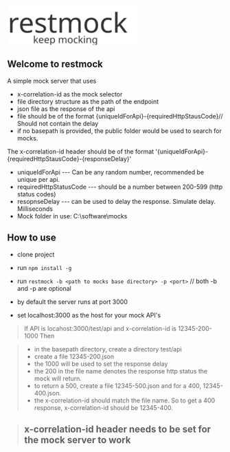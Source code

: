 <img src="./restmock.svg" height="91" width="300">

## Welcome to restmock

A simple mock server that uses

- x-correlation-id as the mock selector
- file directory structure as the path of the endpoint
- json file as the response of the api
- file should be of the format {uniqueIdForApi}-{requiredHttpStausCode}// Should not contain the delay
- if no basepath is provided, the public folder would be used to search for mocks.

The x-correlation-id header should be of the format '{uniqueIdForApi}-{requiredHttpStausCode}-{responseDelay}'
- uniqueIdForApi --- Can be any random number, recommended be unique per api.
- requiredHttpStatusCode --- should be a number between 200-599 (http status codes)
- resopnseDelay --- can be used to delay the response. Simulate delay. Milliseconds
- Mock folder in use: C:\software\mocks

## How to use
- clone project

- run ```npm install -g```

- run ```restmock -b <path to mocks base directory> -p <port>``` // both -b and -p are optional

- by default the server runs at port 3000

- set localhost:3000 as the host for your mock API's

> If API is locahost:3000/test/api and x-correlation-id is 12345-200-1000
> Then

> -  in the basepath directory, create a directory test/api
> -  create a file 12345-200.json
> -  the 1000 will be used to set the response delay
> -  the 200 in the file name denotes the response http status the mock will return.
> -  to return a 500, create a file 12345-500.json and for a 400, 12345-400.json.
> -  the x-correlation-id should match the file name. So to get a 400 response, x-correlation-id should be 12345-400.

> ## x-correlation-id header needs to be set for the mock server to work


